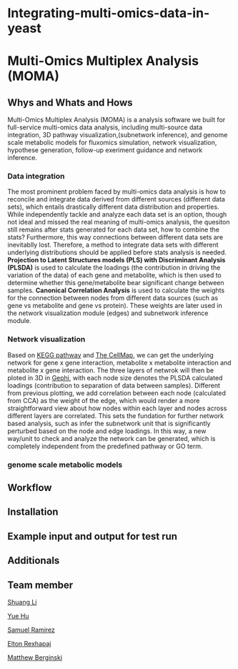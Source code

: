# Integrating-multi-omics-data-in-yeast
# Multi-Omics Multiplex Analysis (MOMA)
## Whys and Whats and Hows
Multi-Omics Multiplex Analysis (MOMA) is a analysis software we built for full-service multi-omics data analysis, including multi-source data integration, 3D pathway visualization,(subnetwork inference), and genome scale metabolic models for fluxomics simulation, network visualization, hypothese generation, follow-up exeriment guidance and network inference.

### Data integration
The most prominent problem faced by multi-omics data analysis is how to reconcile and integrate data derived from different sources (different data sets), which entails drastically different data distribution and properties. While independently tackle and analyze each data set is an option, though not ideal and missed the real meaning of multi-omics analysis, the quesiton still remains after stats generated for each data set, how to combine the stats? Furthermore, this way connections between different data sets are inevitablly lost. Therefore, a method to integrate data sets with different underlying distributions should be applied before stats analysis is needed. 
**Projection to Latent Structures models (PLS) with Discriminant Analysis (PLSDA)** is used to calculate the loadings (the contribution in driving the variation of the data) of each gene and metabolite, which is then used to determine whether this gene/metabolite bear significant change between samples.
**Canonical Correlation Analysis** is used to calculate the weights for the connection between nodes from different data sources (such as gene vs metabolite and gene vs protein). These weights are later used in the network visualization module (edges) and subnetwork inference module.  

### Network visualization
Based on [KEGG pathway](https://www.genome.jp/kegg/pathway.html) and [The CellMap](https://thecellmap.org/), we can get the underlying network for gene x gene interaction, metabolite x metabolite interaction and metabolite x gene interaction. The three layers of netwrok will then be ploted in 3D in [Gephi](https://gephi.org/), with each node size denotes the PLSDA calculated loadings (contribution to separation of data between samples). Different from previous plotting, we add correlation between each node (calculated from CCA) as the weight of the edge, which would render a more straightforward view about how nodes within each layer and nodes across different layers are correlated. This sets the fundation for further network based analysis, such as infer the subnetwork unit that is significantly perturbed based on the node and edge loadings. In this way, a new way/unit to check and analyze the network can be generated, which is completely independent from the predefined pathway or GO term.     

### genome scale metabolic models


## Workflow



## Installation

## Example input and output for test run

## Additionals

## Team member
[Shuang Li](https://github.com/Shuang-Plum)

[Yue Hu](https://github.com/jechia)

[Samuel Ramirez](https://github.com/samuramirez)

[Elton Rexhapaj](https://github.com/erexhepa)

[Matthew Berginski](https://github.com/mbergins)


